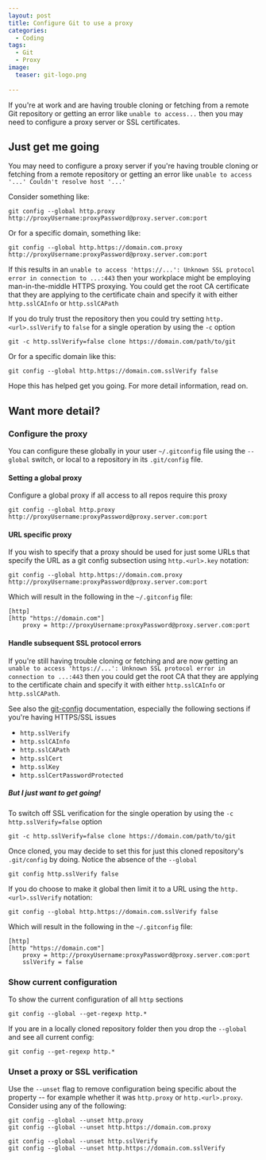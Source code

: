 ```yaml
---
layout: post
title: Configure Git to use a proxy
categories:
  - Coding
tags:
  - Git
  - Proxy
image:
  teaser: git-logo.png
  
---
```


If you're at work and are having trouble cloning or fetching from a remote 
Git repository or getting an error like `unable to access...`
then you may need to configure a proxy server or SSL certificates.


<!--end-of-excerpt-->

## Just get me going

You may need to configure a proxy server if you're having trouble cloning 
or fetching from a remote repository or getting an error 
like `unable to access '...' Couldn't resolve host '...'`

Consider something like:

~~~
git config --global http.proxy http://proxyUsername:proxyPassword@proxy.server.com:port
~~~

Or for a specific domain, something like:

~~~
git config --global http.https://domain.com.proxy http://proxyUsername:proxyPassword@proxy.server.com:port
~~~

If this results in an `unable to access 'https://...': Unknown SSL protocol error in connection to ...:443` then
your workplace might be employing man-in-the-middle HTTPS proxying. 
You could get the root CA certificate that they are applying to the certificate chain
and specify it with either `http.sslCAInfo` or `http.sslCAPath`

If you do truly trust the repository then you could try setting `http.<url>.sslVerify` 
to `false` for a single operation 
by using the `-c` option

~~~
git -c http.sslVerify=false clone https://domain.com/path/to/git
~~~

Or for a specific domain like this:

~~~
git config --global http.https://domain.com.sslVerify false
~~~

Hope this has helped get you going. For more detail information, read on.

## Want more detail?

### Configure the proxy 

You can configure these globally in your user `~/.gitconfig` file using the `--global` switch, or local to a repository in its `.git/config` file.

#### Setting a global proxy

Configure a global proxy if all access to all repos require this proxy

~~~
git config --global http.proxy http://proxyUsername:proxyPassword@proxy.server.com:port
~~~

#### URL specific proxy

If you wish to specify that a proxy should be used for just 
some URLs that specify the URL as a git config subsection
using `http.<url>.key` notation:

~~~
git config --global http.https://domain.com.proxy http://proxyUsername:proxyPassword@proxy.server.com:port
~~~

Which will result in the following in the `~/.gitconfig` file:

~~~
[http]
[http "https://domain.com"]
	proxy = http://proxyUsername:proxyPassword@proxy.server.com:port
~~~

#### Handle subsequent SSL protocol errors

If you're still having trouble cloning or fetching and are now getting 
an `unable to access 'https://...': Unknown SSL protocol error in connection to ...:443` then
you could get the root CA that they are applying to the certificate chain
and specify it with either `http.sslCAInfo` or `http.sslCAPath`.

See also the [git-config](https://git-scm.com/docs/git-config) documentation, especially the following 
sections if you're having HTTPS/SSL issues
 
 * `http.sslVerify`
 * `http.sslCAInfo`
 * `http.sslCAPath`
 * `http.sslCert`
 * `http.sslKey`
 * `http.sslCertPasswordProtected`

##### But I just want to get going!

To switch off SSL verification for the single operation 
by using the `-c http.sslVerify=false` option

~~~
git -c http.sslVerify=false clone https://domain.com/path/to/git
~~~

Once cloned, you may decide to set this for just this cloned 
repository's `.git/config` by doing. Notice the absence of the `--global`

~~~
git config http.sslVerify false
~~~

If you do choose to make it global then limit it to a URL using 
the `http.<url>.sslVerify` notation: 

~~~
git config --global http.https://domain.com.sslVerify false
~~~

Which will result in the following in the `~/.gitconfig` file:

~~~
[http]
[http "https://domain.com"]
	proxy = http://proxyUsername:proxyPassword@proxy.server.com:port
	sslVerify = false
~~~

### Show current configuration

To show the current configuration of all `http` sections

~~~
git config --global --get-regexp http.*
~~~

If you are in a locally cloned repository folder then you drop 
the `--global` and see all current config:

~~~
git config --get-regexp http.*
~~~

### Unset a proxy or SSL verification

Use the `--unset` flag to remove configuration being specific about the
property -- for example whether it was `http.proxy` or `http.<url>.proxy`. 
Consider using any of the following:

~~~
git config --global --unset http.proxy
git config --global --unset http.https://domain.com.proxy

git config --global --unset http.sslVerify
git config --global --unset http.https://domain.com.sslVerify
~~~

